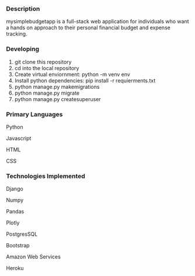 ### Description

mysimplebudgetapp is a full-stack web application for individuals who want a hands on approach to their personal financial budget and expense tracking.

### Developing

1. git clone this repository
2. cd into the local repository
3. Create virtual enviornment: python -m venv env
4. Install python dependencies: pip install -r requierments.txt
5. python manage.py makemigrations
6. python manage.py migrate
7. python manage.py createsuperuser
    

### Primary Languages

Python

Javascript

HTML

CSS

### Technologies Implemented

Django

Numpy

Pandas

Plotly

PostgresSQL

Bootstrap

Amazon Web Services

Heroku






